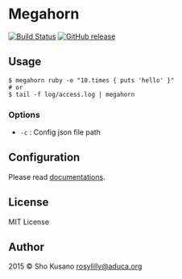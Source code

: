 # Megahorn

[![Build Status](https://travis-ci.org/megahorn/megahorn.svg?branch=master)](https://travis-ci.org/megahorn/megahorn)
[![GitHub release](https://img.shields.io/github/release/megahorn/megahorn.svg)](https://github.com/megahorn/megahorn/releases/latest)

## Usage

```shell
$ megahorn ruby -e "10.times { puts 'hello' }"
# or
$ tail -f log/access.log | megahorn
```

### Options

- `-c` : Config json file path

## Configuration

Please read [documentations](https://github.com/megahorn/megahorn/wiki).

## License

MIT License

## Author

2015 &copy; Sho Kusano <rosylilly@aduca.org>
